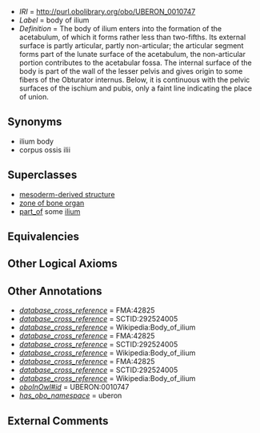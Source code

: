  * *IRI* = http://purl.obolibrary.org/obo/UBERON_0010747
 * *Label* = body of ilium
 * *Definition* = The body of ilium enters into the formation of the acetabulum, of which it forms rather less than two-fifths. Its external surface is partly articular, partly non-articular; the articular segment forms part of the lunate surface of the acetabulum, the non-articular portion contributes to the acetabular fossa. The internal surface of the body is part of the wall of the lesser pelvis and gives origin to some fibers of the Obturator internus. Below, it is continuous with the pelvic surfaces of the ischium and pubis, only a faint line indicating the place of union.

## Synonyms

 * ilium body
 * corpus ossis ilii

## Superclasses

 * [mesoderm-derived structure](../../UBERON/20/UBERON_0004120.md)
 * [zone of bone organ](../../UBERON/13/UBERON_0005913.md)
 * [part_of](../../BFO/50/BFO_0000050.md) some [ilium](../../UBERON/73/UBERON_0001273.md)

## Equivalencies


## Other Logical Axioms


## Other Annotations

 * *[database_cross_reference](../../ef/oboInOwl#hasDbXref.md)* = FMA:42825
 * *[database_cross_reference](../../ef/oboInOwl#hasDbXref.md)* = SCTID:292524005
 * *[database_cross_reference](../../ef/oboInOwl#hasDbXref.md)* = Wikipedia:Body_of_ilium
 * *[database_cross_reference](../../ef/oboInOwl#hasDbXref.md)* = FMA:42825
 * *[database_cross_reference](../../ef/oboInOwl#hasDbXref.md)* = SCTID:292524005
 * *[database_cross_reference](../../ef/oboInOwl#hasDbXref.md)* = Wikipedia:Body_of_ilium
 * *[database_cross_reference](../../ef/oboInOwl#hasDbXref.md)* = FMA:42825
 * *[database_cross_reference](../../ef/oboInOwl#hasDbXref.md)* = SCTID:292524005
 * *[database_cross_reference](../../ef/oboInOwl#hasDbXref.md)* = Wikipedia:Body_of_ilium
 * *[oboInOwl#id](../../id/oboInOwl#id.md)* = UBERON:0010747
 * *[has_obo_namespace](../../ce/oboInOwl#hasOBONamespace.md)* = uberon

## External Comments

